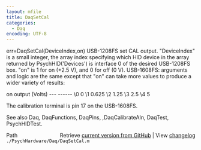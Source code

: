 ```yaml
---
layout: mfile
title: DaqSetCal
categories:
  - Daq
encoding: UTF-8
---
```


err=DaqSetCal(DeviceIndex,on)
USB-1208FS set CAL output.
"DeviceIndex" is a small integer, the array index specifying which HID
      device in the array returned by PsychHID('Devices') is interface 0
      of the desired USB-1208FS box.
"on" is 1 for on (+2.5 V), and 0 for off (0 V).
USB-1608FS:
arguments and logic are the same except that "on" can take more values to
produce a wider variety of results:

on                    output (Volts)
\---                   ------
 \0                       0
 \1                     0.625
 \2                      1.25
 \3                      2.5
 \4                        5

The calibration terminal is pin 17 on the USB-1608FS.

See also Daq, DaqFunctions, DaqPins, ,DaqCalibrateAIn, DaqTest, PsychHIDTest.


<div class="code_header" style="text-align:right;">
  <span style="float:left;">Path&nbsp;&nbsp;</span> <span class="counter">Retrieve <a href=
  "https://raw.github.com/Psychtoolbox-3/Psychtoolbox-3/beta/./PsychHardware/Daq/DaqSetCal.m">current version from GitHub</a> | View <a href=
  "https://github.com/Psychtoolbox-3/Psychtoolbox-3/commits/beta/./PsychHardware/Daq/DaqSetCal.m">changelog</a></span>
</div>
<div class="code">
  <code>./PsychHardware/Daq/DaqSetCal.m</code>
</div>
